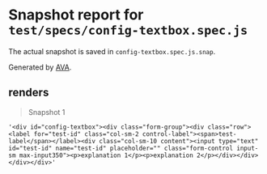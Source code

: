# Snapshot report for `test/specs/config-textbox.spec.js`

The actual snapshot is saved in `config-textbox.spec.js.snap`.

Generated by [AVA](https://ava.li).

## renders

> Snapshot 1

    '<div id="config-textbox"><div class="form-group"><div class="row"><label for="test-id" class="col-sm-2 control-label"><span>test-label</span></label><div class="col-sm-10 content"><input type="text" id="test-id" name="test-id" placeholder="" class="form-control input-sm max-input350"><p>explanation 1</p><p>explanation 2</p></div></div></div></div>'
